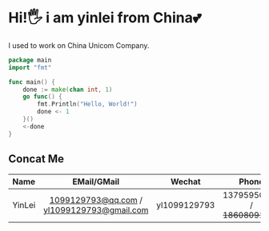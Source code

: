 # Hi!🖐️ i am **yinlei** from China💕

I used to work on China Unicom Company.

```go 
package main 
import "fmt"

func main() {
    done := make(chan int, 1)
    go func() {
        fmt.Println("Hello, World!") 
        done <- 1 
    }()
    <-done
}
```

## Concat Me

| Name | EMail/GMail | Wechat | Phone | YouTube | Bilibili | Website |  
| :--- | :---: | :---: | :---: | :---: | :---: | ---: |  
| YinLei | 1099129793@qq.com / yl1099129793@gmail.com | yl1099129793 | 13795950539 / ~~18608091120~~ | [lei yin](https://www.youtube.com/channel/UClg53fJlRO-5GAwGoHjxP0A) | [yinleiCoder](https://space.bilibili.com/355529756?spm_id_from=333.976.0.0) | [yinlei.pro](https://www.yinlei.pro/) |


